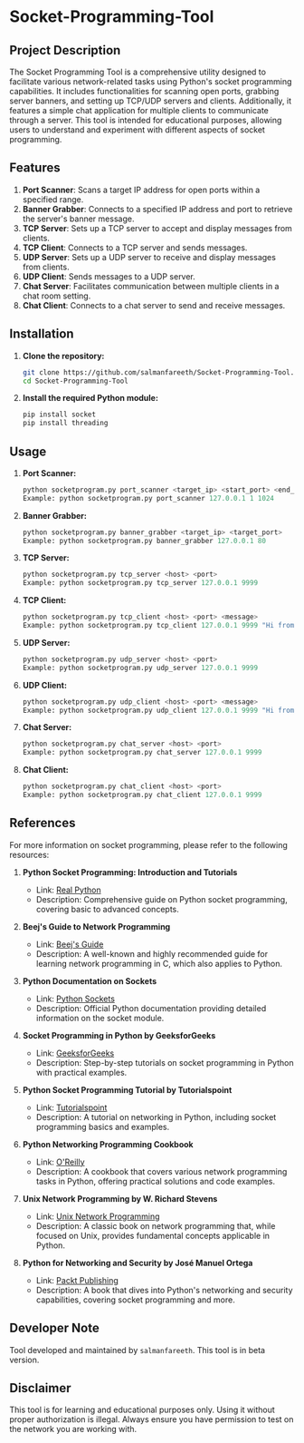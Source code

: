 # Socket-Programming-Tool

## Project Description

The Socket Programming Tool is a comprehensive utility designed to facilitate various network-related tasks using Python's socket programming capabilities. It includes functionalities for scanning open ports, grabbing server banners, and setting up TCP/UDP servers and clients. Additionally, it features a simple chat application for multiple clients to communicate through a server. This tool is intended for educational purposes, allowing users to understand and experiment with different aspects of socket programming.


## Features

1. **Port Scanner**: Scans a target IP address for open ports within a specified range.
2. **Banner Grabber**: Connects to a specified IP address and port to retrieve the server's banner message.
3. **TCP Server**: Sets up a TCP server to accept and display messages from clients.
4. **TCP Client**: Connects to a TCP server and sends messages.
5. **UDP Server**: Sets up a UDP server to receive and display messages from clients.
6. **UDP Client**: Sends messages to a UDP server.
7. **Chat Server**: Facilitates communication between multiple clients in a chat room setting.
8. **Chat Client**: Connects to a chat server to send and receive messages.

## Installation

1. **Clone the repository:**
    ```bash
    git clone https://github.com/salmanfareeth/Socket-Programming-Tool.git
    cd Socket-Programming-Tool
    ```

2. **Install the required Python module:**
    ```bash
    pip install socket
    pip install threading
    ```

## Usage

1. **Port Scanner:**
   ```py
   python socketprogram.py port_scanner <target_ip> <start_port> <end_port>
   Example: python socketprogram.py port_scanner 127.0.0.1 1 1024
   ```
2. **Banner Grabber:**
   ```py
   python socketprogram.py banner_grabber <target_ip> <target_port>
   Example: python socketprogram.py banner_grabber 127.0.0.1 80
   ```

3. **TCP Server:**
   ```py
   python socketprogram.py tcp_server <host> <port>
   Example: python socketprogram.py tcp_server 127.0.0.1 9999
   ```

4. **TCP Client:**
   ```py
   python socketprogram.py tcp_client <host> <port> <message>
   Example: python socketprogram.py tcp_client 127.0.0.1 9999 "Hi from Syed, TCP Server!"
   ```

5. **UDP Server:**
   ```py
   python socketprogram.py udp_server <host> <port>
   Example: python socketprogram.py udp_server 127.0.0.1 9999
   ```

6. **UDP Client:**
   ```py
   python socketprogram.py udp_client <host> <port> <message>
   Example: python socketprogram.py udp_client 127.0.0.1 9999 "Hi from Syed, UDP Server!"
   ```

7. **Chat Server:**
   ```py
   python socketprogram.py chat_server <host> <port>
   Example: python socketprogram.py chat_server 127.0.0.1 9999
   ```
   
8. **Chat Client:**
   ```py
   python socketprogram.py chat_client <host> <port>
   Example: python socketprogram.py chat_client 127.0.0.1 9999
   ```


## References

For more information on socket programming, please refer to the following resources:

1. **Python Socket Programming: Introduction and Tutorials**
   - Link: [Real Python](https://realpython.com/python-sockets/)
   - Description: Comprehensive guide on Python socket programming, covering basic to advanced concepts.

2. **Beej's Guide to Network Programming**
   - Link: [Beej's Guide](http://beej.us/guide/bgnet/)
   - Description: A well-known and highly recommended guide for learning network programming in C, which also applies to Python.

3. **Python Documentation on Sockets**
   - Link: [Python Sockets](https://docs.python.org/3/library/socket.html)
   - Description: Official Python documentation providing detailed information on the socket module.

4. **Socket Programming in Python by GeeksforGeeks**
   - Link: [GeeksforGeeks](https://www.geeksforgeeks.org/socket-programming-python/)
   - Description: Step-by-step tutorials on socket programming in Python with practical examples.

5. **Python Socket Programming Tutorial by Tutorialspoint**
   - Link: [Tutorialspoint](https://www.tutorialspoint.com/python/python_networking.htm)
   - Description: A tutorial on networking in Python, including socket programming basics and examples.

6. **Python Networking Programming Cookbook**
   - Link: [O'Reilly](https://www.oreilly.com/library/view/python-network-programming/9781785885123/)
   - Description: A cookbook that covers various network programming tasks in Python, offering practical solutions and code examples.

7. **Unix Network Programming by W. Richard Stevens**
   - Link: [Unix Network Programming](https://www.amazon.com/Unix-Network-Programming-Vol-Networking/dp/0131411551)
   - Description: A classic book on network programming that, while focused on Unix, provides fundamental concepts applicable in Python.

8. **Python for Networking and Security by José Manuel Ortega**
   - Link: [Packt Publishing](https://www.packtpub.com/product/python-for-networking-and-security/9781789952081)
   - Description: A book that dives into Python's networking and security capabilities, covering socket programming and more.


## Developer Note

Tool developed and maintained by `salmanfareeth`.
This tool is in beta version.

## Disclaimer

This tool is for learning and educational purposes only. Using it without proper authorization is illegal. Always ensure you have permission to test on the network you are working with.
